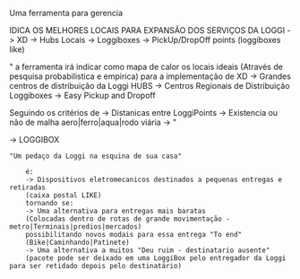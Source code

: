 Uma ferramenta para gerencia

IDICA OS MELHORES LOCAIS PARA EXPANSÃO DOS SERVIÇOS DA LOGGI
        -> XD
        -> Hubs Locais
        -> Loggiboxes
        -> PickUp/DropOff points (loggiboxes like)


"
 a ferramenta irá indicar como mapa de calor os locais ideais (Através de pesquisa probabilistica e empirica)
 para a implementação de 
 XD
        -> Grandes centros de distribuição da Loggi
 HUBS
        -> Centros Regionais de Distribuição
 Loggiboxes 
        -> Easy Pickup and Dropoff

Seguindo os critérios de
        -> Distanicas entre LoggiPoints
        -> Existencia ou não de malha aero|ferro|aqua|rodo viária
        -> 
"

-> LOGGIBOX

    "Um pedaço da Loggi na esquina de sua casa" 

        é:
        -> Dispositivos eletromecanicos destinados a pequenas entregas e retiradas
        (caixa postal LIKE)
        tornando se:
        -> Uma alternativa para entregas mais baratas 
        (Colocadas dentro de rotas de grande movimentação - metro|Terminais|predios|mercados)
        possibilitando novos modais para essa entrega "To end"
        (Bike|Caminhando|Patinete)
        -> Uma alternativa a muitos "Deu ruim - destinatario ausente" 
        (pacote pode ser deixado em uma LoggiBox pelo entregador da Loggi para ser retidado depois pelo destinatário)
